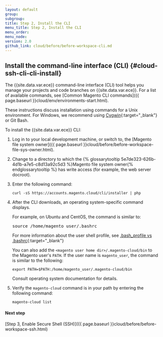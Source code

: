```yaml
---
layout: default
group:
subgroup:
title: Step 2, Install the CLI
menu_title: Step 2, Install the CLI
menu_order:
menu_node:
version: 2.0
github_link: cloud/before/before-workspace-cli.md
---
```


## Install the command-line interface (CLI) {#cloud-ssh-cli-cli-install}
The {{site.data.var.ece}} command-line interface (CLI) tool helps you manage your projects and code branches on {{site.data.var.ece}}. For a list of available commands, see [Common Magento CLI commands]({{ page.baseurl }}cloud/env/environments-start.html).

These instructions discuss installation using commands for a Unix environment. For Windows, we recommend using [Cygwin](https://www.cygwin.com/){:target="_blank"} or Git Bash.

To install the {{site.data.var.ece}} CLI:

1.	Log in to your local development machine, or switch to, the [Magento file system owner]({{ page.baseurl }}cloud/before/before-workspace-file-sys-owner.html).

2.	Change to a directory to which the {% glossarytooltip 5e7de323-626b-4d1b-a7e5-c8d13a92c5d3 %}Magento file system owner{% endglossarytooltip %} has write access (for example, the web server docroot).

3.	Enter the following command:

		curl -sS https://accounts.magento.cloud/cli/installer | php
4.	After the CLI downloads, an operating system-specific command displays.

	For example, on Ubuntu and CentOS, the command is similar to:

	<pre class="no-copy">source /home/magento_user/.bashrc</pre>

	For more information about the user shell profile, see [.bash_profile vs .bashrc](http://www.joshstaiger.org/archives/2005/07/bash_profile_vs.html){:target="_blank"}

	You can also add the `<magento user home dir>/.magento-cloud/bin` to the Magento user's `PATH`. 	If the user name is `magento_user`, the command is similar to the following:

		export PATH=$PATH:/home/magento_user/.magento-cloud/bin

	Consult operating system documentation for details.

5.	Verify the `magento-cloud` command is in your path by entering the following command:

		magento-cloud list

#### Next step
[Step 3, Enable Secure Shell (SSH)]({{ page.baseurl }}cloud/before/before-workspace-ssh.html)
